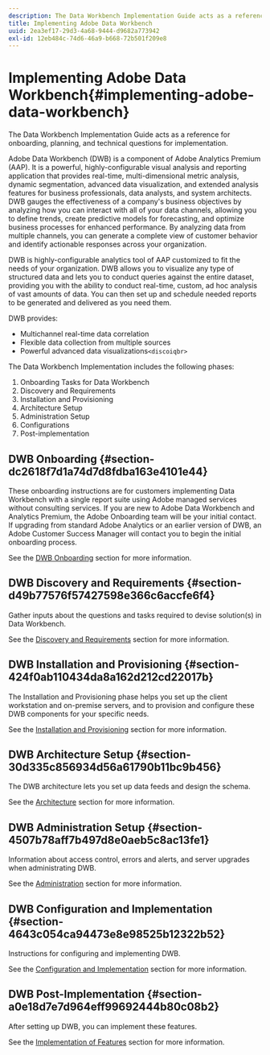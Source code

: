 ```yaml
---
description: The Data Workbench Implementation Guide acts as a reference for onboarding, planning, and technical questions for implementation.
title: Implementing Adobe Data Workbench
uuid: 2ea3ef17-29d3-4a68-9444-d9682a773942
exl-id: 12eb484c-74d6-46a9-b668-72b501f209e8
---
```

# Implementing Adobe Data Workbench{#implementing-adobe-data-workbench}

The Data Workbench Implementation Guide acts as a reference for onboarding, planning, and technical questions for implementation.

Adobe Data Workbench (DWB) is a component of Adobe Analytics Premium (AAP). It is a powerful, highly-configurable visual analysis and reporting application that provides real-time, multi-dimensional metric analysis, dynamic segmentation, advanced data visualization, and extended analysis features for business professionals, data analysts, and system architects. DWB gauges the effectiveness of a company's business objectives by analyzing how you can interact with all of your data channels, allowing you to define trends, create predictive models for forecasting, and optimize business processes for enhanced performance. By analyzing data from multiple channels, you can generate a complete view of customer behavior and identify actionable responses across your organization.

DWB is highly-configurable analytics tool of AAP customized to fit the needs of your organization. DWB allows you to visualize any type of structured data and lets you to conduct queries against the entire dataset, providing you with the ability to conduct real-time, custom, ad hoc analysis of vast amounts of data. You can then set up and schedule needed reports to be generated and delivered as you need them.

DWB provides:

* Multichannel real-time data correlation 
* Flexible data collection from multiple sources 
* Powerful advanced data visualizations`<discoiqbr>`

The Data Workbench Implementation includes the following phases:

1. Onboarding Tasks for Data Workbench 
1. Discovery and Requirements 
1. Installation and Provisioning 
1. Architecture Setup 
1. Administration Setup 
1. Configurations 
1. Post-implementation

## DWB Onboarding {#section-dc2618f7d1a74d7d8fdba163e4101e44}

These onboarding instructions are for customers implementing Data Workbench with a single report suite using Adobe managed services without consulting services. If you are new to Adobe Data Workbench and Analytics Premium, the Adobe Onboarding team will be your initial contact. If upgrading from standard Adobe Analytics or an earlier version of DWB, an Adobe Customer Success Manager will contact you to begin the initial onboarding process.

See the [DWB Onboarding](../../home/dwb-implement-overview/dwb-implement-provision/dwb-implement-onboarding.md#concept-e93aba41b26a410f959c5ca7f8e33355) section for more information.

## DWB Discovery and Requirements {#section-d49b77576f57427598e366c6accfe6f4}

Gather inputs about the questions and tasks required to devise solution(s) in Data Workbench.

See the [Discovery and Requirements](../../home/dwb-implement-overview/dwb-implement-discovery.md#concept-1544d4864e9e437bbd11b1380c1b4c9a) section for more information.

## DWB Installation and Provisioning {#section-424f0ab110434da8a162d212cd22017b}

The Installation and Provisioning phase helps you set up the client workstation and on-premise servers, and to provision and configure these DWB components for your specific needs.

See the [Installation and Provisioning](../../home/dwb-implement-overview/dwb-implement-provision/dwb-implement-provision.md#concept-a1ec50671ffd4a8faab09a48bc098e8f) section for more information.

## DWB Architecture Setup {#section-30d335c856934d56a61790b11bc9b456}

The DWB architecture lets you set up data feeds and design the schema.

See the [Architecture](../../home/dwb-implement-overview/dwb-implement-architecture/dwb-implement-architecture.md#concept-63dc9aa839e54bc78f7a3d720ce97d56) section for more information.

## DWB Administration Setup {#section-4507b78aff7b497d8e0aeb5c8ac13fe1}

Information about access control, errors and alerts, and server upgrades when administrating DWB.

See the [Administration](../../home/dwb-implement-overview/dwb-implement-admin.md#concept-68578dac67314c62a67ddfb4f33458a1) section for more information.

## DWB Configuration and Implementation {#section-4643c054ca94473e8e98525b12322b52}

Instructions for configuring and implementing DWB.

See the [Configuration and Implementation](../../home/dwb-implement-overview/dwb-implement-configure/dwb-implement-configure.md#concept-baffe3a57f4649cea7b6eff9a7704dc6) section for more information.

## DWB Post-Implementation {#section-a0e18d7e7d964eff99692444b80c08b2}

After setting up DWB, you can implement these features.

See the [Implementation of Features](../../home/dwb-implement-overview/dwb-implement-deliver/dwb-implement-deliver.md#concept-9afa96d72a544fb4a3d1eb5be799012c) section for more information.
